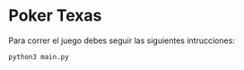 # Poker Texas

Para correr el juego debes seguir las siguientes intrucciones:
```
python3 main.py
```